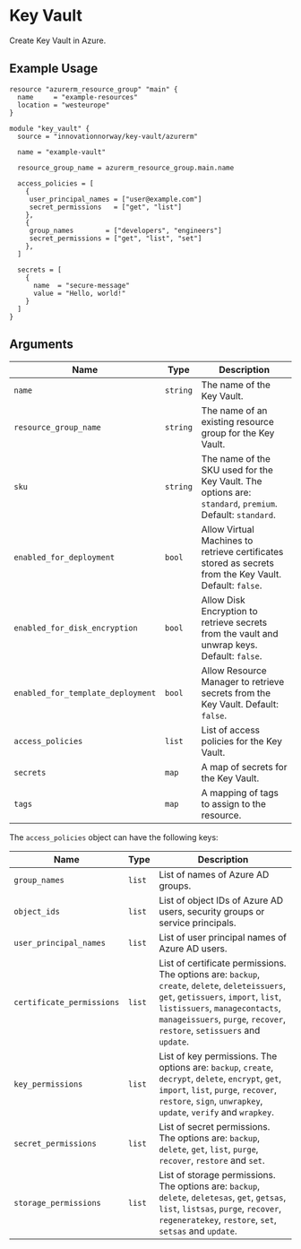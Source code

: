 # Key Vault

Create Key Vault in Azure.

## Example Usage

```hcl
resource "azurerm_resource_group" "main" {
  name     = "example-resources"
  location = "westeurope"
}

module "key_vault" {
  source = "innovationnorway/key-vault/azurerm"

  name = "example-vault"

  resource_group_name = azurerm_resource_group.main.name

  access_policies = [
    {
     user_principal_names = ["user@example.com"]
     secret_permissions   = ["get", "list"]
    },
    {
     group_names        = ["developers", "engineers"]
     secret_permissions = ["get", "list", "set"]
    },
  ]

  secrets = [
    {
      name  = "secure-message"
      value = "Hello, world!"
    }
  ]
}
```

## Arguments

| Name | Type | Description |
| --- | --- | --- |
| `name` | `string` | The name of the Key Vault. |
| `resource_group_name` | `string` | The name of an existing resource group for the Key Vault. |
| `sku` | `string` | The name of the SKU used for the Key Vault. The options are: `standard`, `premium`. Default: `standard`. |
| `enabled_for_deployment` | `bool` | Allow Virtual Machines to retrieve certificates stored as secrets from the Key Vault. Default: `false`. |
| `enabled_for_disk_encryption` | `bool` | Allow Disk Encryption to retrieve secrets from the vault and unwrap keys. Default: `false`. |
| `enabled_for_template_deployment` | `bool` | Allow Resource Manager to retrieve secrets from the Key Vault. Default: `false`. |
| `access_policies` | `list` | List of access policies for the Key Vault. |
| `secrets` | `map` | A map of secrets for the Key Vault. |
| `tags` | `map` | A mapping of tags to assign to the resource. |

The `access_policies` object can have the following keys:

| Name | Type | Description |
| --- | --- | --- |
| `group_names` | `list` | List of names of Azure AD groups. |
| `object_ids` | `list` | List of object IDs of Azure AD users, security groups or service principals. |
| `user_principal_names` | `list` | List of user principal names of Azure AD users. |
| `certificate_permissions` | `list` |  List of certificate permissions. The options are: `backup`, `create`, `delete`, `deleteissuers`, `get`, `getissuers`, `import`, `list`, `listissuers`, `managecontacts`, `manageissuers`, `purge`, `recover`, `restore`, `setissuers` and `update`. |
| `key_permissions` | `list` | List of key permissions. The options are: `backup`, `create`, `decrypt`, `delete`, `encrypt`, `get`, `import`, `list`, `purge`, `recover`, `restore`, `sign`, `unwrapkey`, `update`, `verify` and `wrapkey`. |
| `secret_permissions` | `list` | List of secret permissions. The options are: `backup`, `delete`, `get`, `list`, `purge`, `recover`, `restore` and `set`. |
| `storage_permissions` | `list` | List of storage permissions. The options are: `backup`, `delete`, `deletesas`, `get`, `getsas`, `list`, `listsas`, `purge`, `recover`, `regeneratekey`, `restore`, `set`, `setsas` and `update`. |
